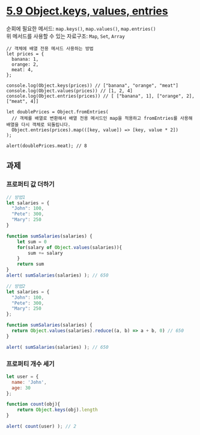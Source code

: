 # [5.9 Object.keys, values, entries](https://ko.javascript.info/keys-values-entries)

순회에 필요한 메서드: `map.keys()`, `map.values()`, `map.entries()`<br>
위 메서드를 사용할 수 있는 자료구조: `Map`, `Set`, `Array`

```
// 객체에 배열 전용 메서드 사용하는 방법
let prices = {
  banana: 1,
  orange: 2,
  meat: 4,
};

console.log(Object.keys(prices)) // ["banana", "orange", "meat"]
console.log(Object.values(prices)) // [1, 2, 4]
console.log(Object.entries(prices)) // [ ["banana", 1], ["orange", 2], ["meat", 4]]

let doublePrices = Object.fromEntries(
  // 객체를 배열로 변환해서 배열 전용 메서드인 map을 적용하고 fromEntries를 사용해 배열을 다시 객체로 되돌립니다.
  Object.entries(prices).map(([key, value]) => [key, value * 2])
);

alert(doublePrices.meat); // 8
```

## 과제
### 프로퍼티 값 더하기
```javascript
// 방법1
let salaries = {
  "John": 100,
  "Pete": 300,
  "Mary": 250
}

function sumSalaries(salaries) {
    let sum = 0
    for(salary of Object.values(salaries)){
        sum += salary
    }
    return sum
}
alert( sumSalaries(salaries) ); // 650
```
```javascript
// 방법2
let salaries = {
  "John": 100,
  "Pete": 300,
  "Mary": 250
};

function sumSalaries(salaries) {
  return Object.values(salaries).reduce((a, b) => a + b, 0) // 650
}

alert( sumSalaries(salaries) ); // 650
```

### 프로퍼티 개수 세기
```javascript
let user = {
  name: 'John',
  age: 30
};

function count(obj){
    return Object.keys(obj).length
}

alert( count(user) ); // 2
```
